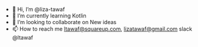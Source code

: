 - 👋 Hi, I’m @liza-tawaf
- 🌱 I’m currently learning Kotlin
- 💞️ I’m looking to collaborate on New ideas 
- 📫 How to reach me ltawaf@squareup.com, lizatawaf@gmail.com slack @ltawaf

<!---
liza-tawaf/liza-tawaf is a ✨ special ✨ repository because its `README.md` (this file) appears on your GitHub profile.
You can click the Preview link to take a look at your changes.
--->
